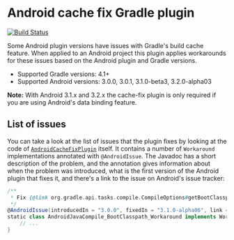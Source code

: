 # Android cache fix Gradle plugin

[![Build Status](https://travis-ci.org/gradle/android-cache-fix-gradle-plugin.svg?branch=master)](https://travis-ci.org/gradle/android-cache-fix-gradle-plugin)

Some Android plugin versions have issues with Gradle's build cache feature. When applied to an Android project this plugin applies workarounds for these issues based on the Android plugin and Gradle versions.

* Supported Gradle versions: 4.1+
* Supported Android versions: 3.0.0, 3.0.1, 3.1.0-beta3, 3.2.0-alpha03

**Note:** With Android 3.1.x and 3.2.x the cache-fix plugin is only required if you are using Android's data binding feature.

## List of issues

You can take a look at the list of issues that the plugin fixes by looking at the code of [`AndroidCacheFixPlugin`](https://github.com/gradle/android-cache-fix-gradle-plugin/blob/master/src/main/groovy/org/gradle/android/AndroidCacheFixPlugin.groovy) itself. It contains a number of `Workaround` implementations annotated with `@AndroidIssue`. The Javadoc has a short description of the problem, and the annotation gives information about when the problem was introduced, what is the first version of the Android plugin that fixes it, and there's a link to the issue on Android's issue tracker:

```groovy
/**
 * Fix {@link org.gradle.api.tasks.compile.CompileOptions#getBootClasspath()} introducing relocatability problems for {@link AndroidJavaCompile}.
 */
@AndroidIssue(introducedIn = "3.0.0", fixedIn = "3.1.0-alpha06", link = "https://issuetracker.google.com/issues/68392933")
static class AndroidJavaCompile_BootClasspath_Workaround implements Workaround {
    // ...
}
```

